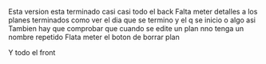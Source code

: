 Esta version esta terminado casi casi todo el back
Falta meter detalles a los planes terminados como ver el dia que se termino y el q se inicio o algo asi
Tambien hay que comprobar que cuando se edite un plan nno tenga un nombre repetido
Flata meter el boton de borrar plan

Y todo el front
